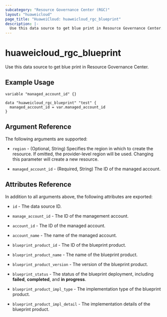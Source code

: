 ```yaml
---
subcategory: "Resource Governance Center (RGC)"
layout: "huaweicloud"
page_title: "HuaweiCloud: huaweicloud_rgc_blueprint"
description: |-
  Use this data source to get blue print in Resource Governance Center.
---
```


# huaweicloud_rgc_blueprint

Use this data source to get blue print in Resource Governance Center.

## Example Usage

```hcl
variable "managed_account_id" {}

data "huaweicloud_rgc_blueprint" "test" {
  managed_account_id = var.managed_account_id
}
```

## Argument Reference

The following arguments are supported:

* `region` - (Optional, String) Specifies the region in which to create the resource.
  If omitted, the provider-level region will be used. Changing this parameter will create a new resource.

* `managed_account_id` - (Required, String) The ID of the managed account.

## Attributes Reference

In addition to all arguments above, the following attributes are exported:

* `id` - The data source ID.

* `manage_account_id` - The ID of the management account.

* `account_id` - The ID of the managed account.

* `account_name` - The name of the managed account.

* `blueprint_product_id` - The ID of the blueprint product.

* `blueprint_product_name` - The name of the blueprint product.

* `blueprint_product_version` - The version of the blueprint product.

* `blueprint_status` - The status of the blueprint deployment, including **failed**, **completed**, and **in progress**.

* `blueprint_product_impl_type` - The implementation type of the blueprint product.

* `blueprint_product_impl_detail` - The implementation details of the blueprint product.
